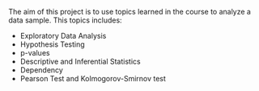 The aim of this project is to use topics learned in the course to analyze a data sample.
This topics includes:

- Exploratory Data Analysis
- Hypothesis Testing
- p-values
- Descriptive and Inferential Statistics
- Dependency
- Pearson Test and Kolmogorov-Smirnov test

